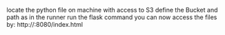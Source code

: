 locate the python file on machine with access to S3
define the Bucket and path as in the runner 
run the flask command 
you can now access the files by: 
http://<IP>:8080/index.html
